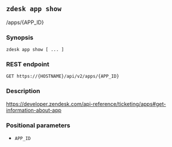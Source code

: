 ## `zdesk app show`

/apps/{APP_ID}

### Synopsis

    zdesk app show [ ... ]

### REST endpoint

    GET https://{HOSTNAME}/api/v2/apps/{APP_ID}

### Description

https://developer.zendesk.com/api-reference/ticketing/apps#get-information-about-app

### Positional parameters

* `APP_ID`

